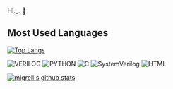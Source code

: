 HI._. 👋
## Most Used Languages
[![Top Langs](https://github-readme-stats.vercel.app/api/top-langs/?username=migrell&layout=compact&title_color=4285F4&bg_color=FAFAFF&text_color=697689&custom_title=Most%20Used%20Languages&card_width=445&langs_count=10&hide=jupyter%20notebook)](https://github.com/migrell)
<!-- Language Badges -->
<div style="display: inline-block;">
  <img src="https://img.shields.io/badge/VERILOG-FADADD?style=flat-square" alt="VERILOG" />
  <img src="https://img.shields.io/badge/PYTHON-B5EAD7?style=flat-square" alt="PYTHON" />
  <img src="https://img.shields.io/badge/C-C7CEEA?style=flat-square" alt="C" />
  <img src="https://img.shields.io/badge/SystemVerilog-E2F0CB?style=flat-square" alt="SystemVerilog" />
  <img src="https://img.shields.io/badge/HTML-FFC8DD?style=flat-square" alt="HTML" />
</div>

[![migrell's github stats](https://github-readme-stats.vercel.app/api?username=migrell&count_private=true&custom_title=migrell's%20github&bg_color=30,c9b6e4,e4b7d4&title_color=ffffff&text_color=ffffff&hide_border=true)](https://github.com/migrell)










